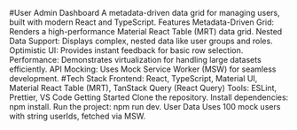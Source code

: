 #User Admin Dashboard
A metadata-driven data grid for managing users, built with modern React and TypeScript.
Features
Metadata-Driven Grid: Renders a high-performance Material React Table (MRT) data grid.
Nested Data Support: Displays complex, nested data like user groups and roles.
Optimistic UI: Provides instant feedback for basic row selection.
Performance: Demonstrates virtualization for handling large datasets efficiently.
API Mocking: Uses Mock Service Worker (MSW) for seamless development.
#Tech Stack
Frontend: React, TypeScript, Material UI, Material React Table (MRT), TanStack Query (React Query)
Tools: ESLint, Prettier, VS Code
Getting Started
Clone the repository.
Install dependencies: npm install.
Run the project: npm run dev.
User Data
Uses 100 mock users with string userIds, fetched via MSW.

